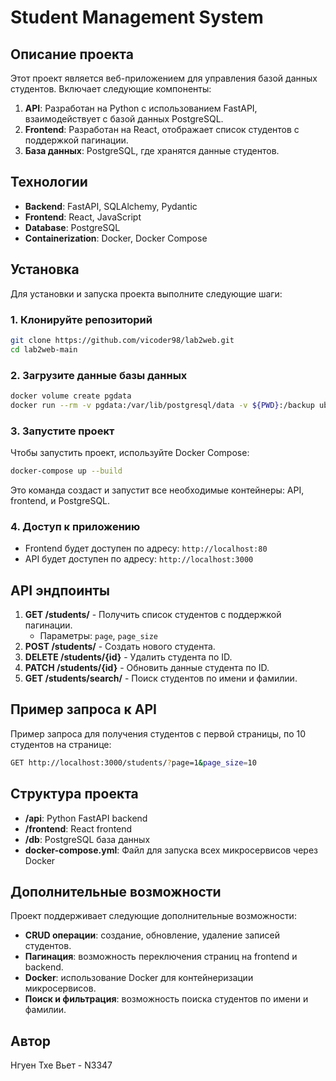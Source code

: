 ﻿# Student Management System

## Описание проекта

Этот проект является веб-приложением для управления базой данных студентов. Включает следующие компоненты:
1. **API**: Разработан на Python с использованием FastAPI, взаимодействует с базой данных PostgreSQL.
2. **Frontend**: Разработан на React, отображает список студентов с поддержкой пагинации.
3. **База данных**: PostgreSQL, где хранятся данные студентов.

## Технологии

- **Backend**: FastAPI, SQLAlchemy, Pydantic
- **Frontend**: React, JavaScript
- **Database**: PostgreSQL
- **Containerization**: Docker, Docker Compose

## Установка

Для установки и запуска проекта выполните следующие шаги:

### 1. Клонируйте репозиторий

```sh
git clone https://github.com/vicoder98/lab2web.git
cd lab2web-main
```

### 2. Загрузите данные базы данных

```sh
docker volume create pgdata
docker run --rm -v pgdata:/var/lib/postgresql/data -v ${PWD}:/backup ubuntu tar xvf /backup/pgdata.tar -C /
```

### 3. Запустите проект

Чтобы запустить проект, используйте Docker Compose:

```sh
docker-compose up --build
```

Это команда создаст и запустит все необходимые контейнеры: API, frontend, и PostgreSQL.

### 4. Доступ к приложению

- Frontend будет доступен по адресу: `http://localhost:80`
- API будет доступен по адресу: `http://localhost:3000`

## API эндпоинты

1. **GET /students/** - Получить список студентов с поддержкой пагинации.
   - Параметры: `page`, `page_size`
2. **POST /students/** - Создать нового студента.
3. **DELETE /students/{id}** - Удалить студента по ID.
4. **PATCH /students/{id}** - Обновить данные студента по ID.
5. **GET /students/search/** - Поиск студентов по имени и фамилии.

## Пример запроса к API

Пример запроса для получения студентов с первой страницы, по 10 студентов на странице:

```sh
GET http://localhost:3000/students/?page=1&page_size=10
```


## Структура проекта

- **/api**: Python FastAPI backend
- **/frontend**: React frontend
- **/db**: PostgreSQL база данных
- **docker-compose.yml**: Файл для запуска всех микросервисов через Docker

## Дополнительные возможности

Проект поддерживает следующие дополнительные возможности:
- **CRUD операции**: создание, обновление, удаление записей студентов.
- **Пагинация**: возможность переключения страниц на frontend и backend.
- **Docker**: использование Docker для контейнеризации микросервисов.
- **Поиск и фильтрация**: возможность поиска студентов по имени и фамилии.

## Автор

Нгуен Тхе Вьет - N3347

